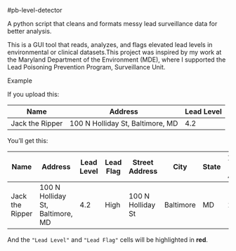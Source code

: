 #pb-level-detector

A python script that cleans and formats messy lead surveillance data for better analysis.

This is a GUI tool that reads, analyzes, and flags elevated lead levels in environmental or clinical datasets.This project was inspired by my work at the Maryland Department of the Environment (MDE), where I supported the Lead Poisoning Prevention Program, Surveillance Unit. 

Example

If you upload this:

| Name         | Address                                     | Lead Level |
|--------------|---------------------------------------------|------------|
| Jack the Ripper     | 100 N Holliday St, Baltimore, MD            | 4.2        |

You’ll get this:

| Name         | Address                   | Lead Level | Lead Flag | Street Address | City      | State | Zip Code (from Address) |
|--------------|---------------------------|------------|-----------|----------------|-----------|-------|--------------------------|
| Jack the Ripper     | 100 N Holliday St, Baltimore, MD | 4.2        | High      | 100 N Holliday St    | Baltimore | MD    | 21202                   |

And the `"Lead Level"` and `"Lead Flag"` cells will be highlighted in **red**.
